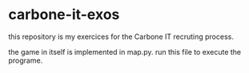 # carbone-it-exos

this repository is my exercices for the Carbone IT recruting process. 

the game in itself is implemented in map.py. run this file to execute the programe. 
